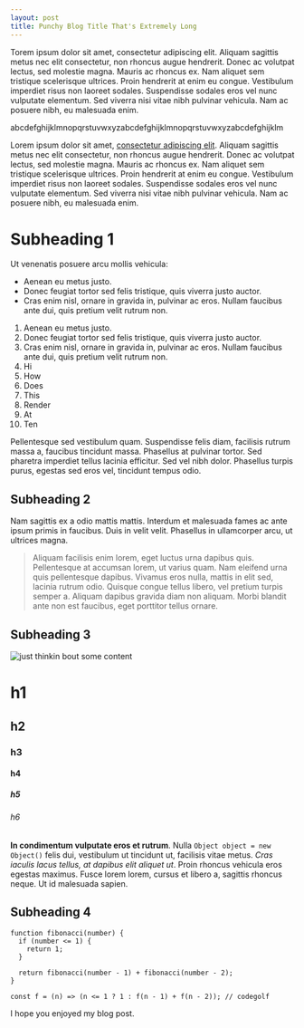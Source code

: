 ```yaml
---
layout: post
title: Punchy Blog Title That's Extremely Long
---
```


Torem ipsum dolor sit amet, consectetur adipiscing elit. Aliquam sagittis metus nec elit consectetur, non rhoncus augue hendrerit. Donec ac volutpat lectus, sed molestie magna. Mauris ac rhoncus ex. Nam aliquet sem tristique scelerisque ultrices. Proin hendrerit at enim eu congue. Vestibulum imperdiet risus non laoreet sodales. Suspendisse sodales eros vel nunc vulputate elementum. Sed viverra nisi vitae nibh pulvinar vehicula. Nam ac posuere nibh, eu malesuada enim.

abcdefghijklmnopqrstuvwxyzabcdefghijklmnopqrstuvwxyzabcdefghijklm

Lorem ipsum dolor sit amet, [consectetur adipiscing elit](http://www.google.com). Aliquam sagittis metus nec elit consectetur, non rhoncus augue hendrerit. Donec ac volutpat lectus, sed molestie magna. Mauris ac rhoncus ex. Nam aliquet sem tristique scelerisque ultrices. Proin hendrerit at enim eu congue. Vestibulum imperdiet risus non laoreet sodales. Suspendisse sodales eros vel nunc vulputate elementum. Sed viverra nisi vitae nibh pulvinar vehicula. Nam ac posuere nibh, eu malesuada enim.

# Subheading 1

Ut venenatis posuere arcu mollis vehicula:

- Aenean eu metus justo.
- Donec feugiat tortor sed felis tristique, quis viverra justo auctor.
- Cras enim nisl, ornare in gravida in, pulvinar ac eros. Nullam faucibus ante dui, quis pretium velit rutrum non.

1. Aenean eu metus justo.
2. Donec feugiat tortor sed felis tristique, quis viverra justo auctor.
3. Cras enim nisl, ornare in gravida in, pulvinar ac eros. Nullam faucibus ante dui, quis pretium velit rutrum non.
4. Hi
5. How
6. Does
7. This
8. Render
9. At
10. Ten

Pellentesque sed vestibulum quam. Suspendisse felis diam, facilisis rutrum massa a, faucibus tincidunt massa. Phasellus at pulvinar tortor. Sed pharetra imperdiet tellus lacinia efficitur. Sed vel nibh dolor. Phasellus turpis purus, egestas sed eros vel, tincidunt tempus odio.

## Subheading 2

Nam sagittis ex a odio mattis mattis. Interdum et malesuada fames ac ante ipsum primis in faucibus. Duis in velit velit. Phasellus in ullamcorper arcu, ut ultrices magna.

> Aliquam facilisis enim lorem, eget luctus urna dapibus quis. Pellentesque at accumsan lorem, ut varius quam. Nam eleifend urna quis pellentesque dapibus. Vivamus eros nulla, mattis in elit sed, lacinia rutrum odio. Quisque congue tellus libero, vel pretium turpis semper a. Aliquam dapibus gravida diam non aliquam. Morbi blandit ante non est faucibus, eget porttitor tellus ornare.

## Subheading 3

<img alt="just thinkin bout some content" src="https://images.unsplash.com/photo-1557804506-669a67965ba0?ixlib=rb-1.2.1&ixid=MXwxMjA3fDB8MHxwaG90by1wYWdlfHx8fGVufDB8fHw%3D&auto=format&fit=crop&w=2167&q=80" />

# h1

## h2

### h3

#### h4

##### h5

###### h6

**In condimentum vulputate eros et rutrum**. Nulla `Object object = new Object()` felis dui, vestibulum ut tincidunt ut, facilisis vitae metus. _Cras iaculis lacus tellus, at dapibus elit aliquet ut_. Proin rhoncus vehicula eros egestas maximus. Fusce lorem lorem, cursus et libero a, sagittis rhoncus neque. Ut id malesuada sapien.

## Subheading 4

```js/1-3,5
function fibonacci(number) {
  if (number <= 1) {
    return 1;
  }

  return fibonacci(number - 1) + fibonacci(number - 2);
}

const f = (n) => (n <= 1 ? 1 : f(n - 1) + f(n - 2)); // codegolf
```

I hope you enjoyed my blog post.
